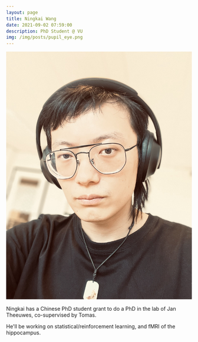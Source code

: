 ```yaml
---
layout: page
title: Ningkai Wang
date: 2021-09-02 07:59:00
description: PhD Student @ VU
img: /img/posts/pupil_eye.png
---
```


<img class="col one right" src="/img/people/nw.jpg">

Ningkai has a Chinese PhD student grant to do a PhD in the lab of Jan Theeuwes, co-supervised by Tomas.

He'll be working on statistical/reinforcement learning, and fMRI of the hippocampus.
